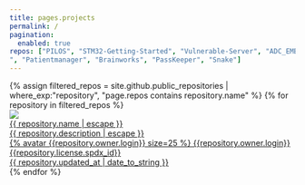 ```yaml
---
title: pages.projects
permalink: /
pagination:
  enabled: true
repos: ["PILOS", "STM32-Getting-Started", "Vulnerable-Server", "ADC_EMBS_WS2019-20_Stumm_5217157", "R-cluster
", "Patientmanager", "Brainworks", "PassKeeper", "Snake"]
---
```


<div class="posts-list">
  {% assign filtered_repos = site.github.public_repositories | where_exp:"repository", "page.repos contains repository.name" %}
  {% for repository in filtered_repos %}
    <a href="{{ repository.html_url }}">
    <div class="post">
      <img src="https://opengraph.githubassets.com/1/{{repository.owner.login}}/{{repository.name}}" class="post-figure" />
      <div class="post-title" title="{{ repository.name | escape  }}">{{ repository.name | escape }}</div>
      <div class="post-text" title="{{ repository.description | escape }}">{{ repository.description | escape }}</div>
      <div class="post-footer">
        <div class="post-author">{% avatar {{repository.owner.login}} size=25 %} {{repository.owner.login}}</div>
        {{repository.license.spdx_id}}
        <div class="post-date">{{ repository.updated_at | date_to_string }}</div>
      </div>
    </div>
    </a>
  {% endfor %}
</div>
